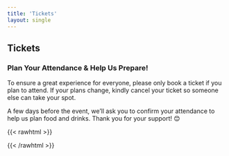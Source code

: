```yaml
---
title: 'Tickets'
layout: single
---
```


## Tickets

### Plan Your Attendance & Help Us Prepare!

To ensure a great experience for everyone, please only book a ticket if you plan to attend. If your plans change, kindly cancel your ticket so someone else can take your spot.

A few days before the event, we’ll ask you to confirm your attendance to help us plan food and drinks. Thank you for your support! 😊

{{< rawhtml >}}

<div id="eventbrite-widget-container-1305717800089"></div>

<script src="https://www.eventbrite.com/static/widgets/eb_widgets.js"></script>

<script type="text/javascript">
    var exampleCallback = function() {
        console.log('Order complete!');
    };

    window.EBWidgets.createWidget({
        // Required
        widgetType: 'checkout',
        eventId: '1305717800089',
        iframeContainerId: 'eventbrite-widget-container-1305717800089',

        // Optional
        iframeContainerHeight: 425,  // Widget height in pixels. Defaults to a minimum of 425px if not provided
        onOrderComplete: exampleCallback  // Method called when an order has successfully completed
    });
</script>

{{< /rawhtml >}}
